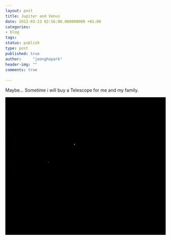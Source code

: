 ```yaml
---
layout: post
title: Jupiter and Venus
date: 2012-03-23 02:56:00.000000000 +01:00
categories:
- blog
tags:
status: publish
type: post
published: true
author:     "jeonghopark"
header-img: ""
comments: true

---
```

<p>Maybe… Sometime i will buy a Telescope for me and my family.</p>
<p><img src="/assets/wpid-MG_0006-2012-03-23-02-56.jpg" alt="wpid-MG_0006-2012-03-23-02-56.jpg" width="600" height="433" class="alignnone size-full wp-image-2539" /></p>

